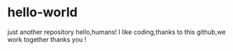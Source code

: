 # hello-world
just another repository
hello,humans!
I like coding,thanks to this github,we work together
thanks you !
